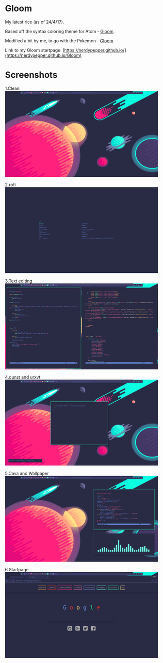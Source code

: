 # Gloom

My latest rice (as of 24/4/17).

Based off the syntax coloring theme for Atom - [Gloom](https://atom.io/themes/gloom).

Modified a bit by me, to go with the Pokemon - [Gloom](http://bulbapedia.bulbagarden.net/wiki/Gloom_(Pok%C3%A9mon)).

Link to my Gloom startpage: [https://nerdypepper.github.io/](https://nerdypepper.github.io/Gloom)

# Screenshots

1.Clean
![clean](Gloom_Images/Clean.png)

2.rofi
![rofi](Gloom_Images/rofi.png)

3.Text editing
![Text](Gloom_Images/Text.png)

4.dunst and urxvt
![dunst](Gloom_Images/dunst.png)

5.Cava and Wallpaper
![cava](Gloom_Images/Cava.png)

6.Startpage
![startpage](Gloom_Images/Chromium.png)
